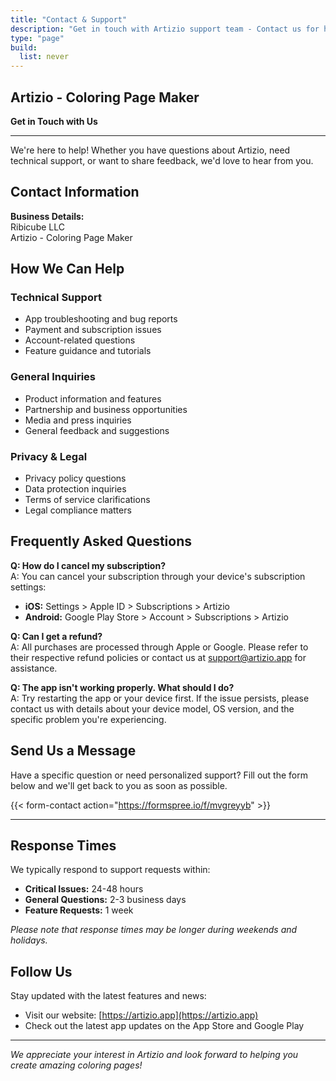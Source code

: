 ```yaml
---
title: "Contact & Support"
description: "Get in touch with Artizio support team - Contact us for help, questions, or feedback"
type: "page"
build:
  list: never
---
```


## Artizio - Coloring Page Maker

**Get in Touch with Us**

---

We're here to help! Whether you have questions about Artizio, need technical support, or want to share feedback, we'd love to hear from you.

## Contact Information

**Business Details:**  
Ribicube LLC  
Artizio - Coloring Page Maker  

## How We Can Help

### Technical Support
- App troubleshooting and bug reports
- Payment and subscription issues
- Account-related questions
- Feature guidance and tutorials

### General Inquiries
- Product information and features
- Partnership and business opportunities
- Media and press inquiries
- General feedback and suggestions

### Privacy & Legal
- Privacy policy questions
- Data protection inquiries
- Terms of service clarifications
- Legal compliance matters

## Frequently Asked Questions

**Q: How do I cancel my subscription?**  
A: You can cancel your subscription through your device's subscription settings:
- **iOS:** Settings > Apple ID > Subscriptions > Artizio
- **Android:** Google Play Store > Account > Subscriptions > Artizio

**Q: Can I get a refund?**  
A: All purchases are processed through Apple or Google. Please refer to their respective refund policies or contact us at support@artizio.app for assistance.

**Q: The app isn't working properly. What should I do?**  
A: Try restarting the app or your device first. If the issue persists, please contact us with details about your device model, OS version, and the specific problem you're experiencing.

## Send Us a Message

Have a specific question or need personalized support? Fill out the form below and we'll get back to you as soon as possible.

{{< form-contact action="https://formspree.io/f/mvgreyyb" >}}

---

## Response Times

We typically respond to support requests within:
- **Critical Issues:** 24-48 hours
- **General Questions:** 2-3 business days
- **Feature Requests:** 1 week

*Please note that response times may be longer during weekends and holidays.*

## Follow Us

Stay updated with the latest features and news:
- Visit our website: [https://artizio.app](https://artizio.app)
- Check out the latest app updates on the App Store and Google Play

---

*We appreciate your interest in Artizio and look forward to helping you create amazing coloring pages!* 